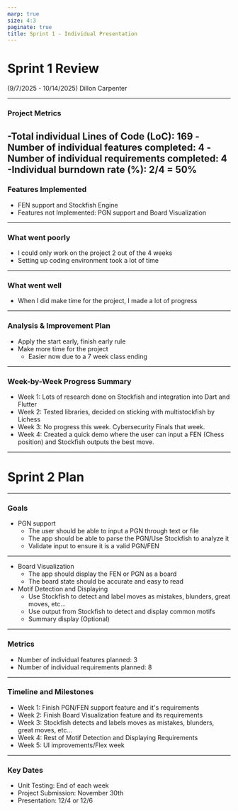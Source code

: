 ```yaml
---
marp: true
size: 4:3
paginate: true
title: Sprint 1 - Individual Presentation
---
```

# Sprint 1 Review
(9/7/2025 - 10/14/2025)
Dillon Carpenter

---
### Project Metrics
-Total individual Lines of Code (LoC): 169
-Number of individual features completed: 4
-Number of individual requirements completed: 4
-Individual burndown rate (%): 2/4 = 50%
---
### Features Implemented
- FEN support and Stockfish Engine
- Features not Implemented: PGN support and Board Visualization
---
### What went poorly
- I could only work on the project 2 out of the 4 weeks
- Setting up  coding environment took a lot of time
---
### What went well
- When I did make time for the project, I made a lot of progress
---
### Analysis & Improvement Plan
- Apply the start early, finish early rule
- Make more time for the project
  - Easier now due to a 7 week class ending
---
### Week-by-Week Progress Summary
- Week 1: Lots of research done on Stockfish and integration into Dart and Flutter
- Week 2: Tested libraries, decided on sticking with multistockfish by Lichess
- Week 3: No progress this week. Cybersecurity Finals that week.
- Week 4: Created a quick demo where the user can input a FEN (Chess position) and Stockfish outputs the best move.
---
# Sprint 2 Plan
---
### Goals
- PGN support
  - The user should be able to input a PGN through text or file
  - The app should be able to parse the PGN/Use Stockfish to analyze it
  - Validate input to ensure it is a valid PGN/FEN
---
- Board Visualization
  - The app should display the FEN or PGN as a board
  - The board state should be accurate and easy to read
- Motif Detection and Displaying
  - Use Stockfish to detect and label moves as mistakes, blunders, great moves, etc...
  - Use output from Stockfish to detect and display common motifs
  - Summary display (Optional)
---
### Metrics
- Number of individual features planned: 3
- Number of individual requirements planned: 8
---
### Timeline and Milestones
- Week 1: Finish PGN/FEN support feature and it's requirements
- Week 2: Finish Board Visualization feature and its requirements
- Week 3: Stockfish detects and labels moves as mistakes, blunders, great moves, etc...
- Week 4:  Rest of Motif Detection and Displaying Requirements
- Week 5: UI improvements/Flex week
---
### Key Dates
- Unit Testing: End of each week
- Project Submission: November 30th
- Presentation: 12/4 or 12/6

